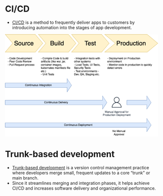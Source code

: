 # CI/CD
- [CI/CD](https://www.redhat.com/en/topics/devops/what-is-ci-cd) is a method to frequently deliver apps to customers by introducing automation into the stages of app development.

![](assests/CI&CD-Flow.png)

# Trunk-based development 
- [Trunk-based development](https://www.atlassian.com/continuous-delivery/continuous-integration/trunk-based-development) is a version control management practice where developers merge small, frequent updates to a core “trunk” or main branch. 
- Since it streamlines merging and integration phases, it helps achieve CI/CD and increases software delivery and organizational performance.